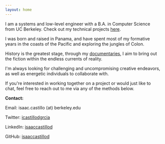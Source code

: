 ```yaml
---
layout: home
---
```

I am a systems and low-level engineer with a B.A. in Computer Science from UC Berkeley. Check out my technical projects <a href="projects">here</a>.

I was born and raised in Panama, and have spent most of my formative years in the coasts of the Pacific and exploring the jungles of Colon.

History is the greatest stage, through my <a href="films">documentaries</a>, I aim to bring out the fiction within the endless currents of reality. 

I'm always looking for challenging and uncompromising creative endeavors, as well as energetic individuals to collaborate with.
 
If you're interested in working together on a project or would just like to chat, feel free to reach out to me via any of the methods below.

**Contact:**

Email: isaac.castillo (at) berkeley.edu

Twitter: <a href="https://x.com/icastillodgrcia">icastillodgrcia</a>

LinkedIn: <a href="https://www.linkedin.com/in/isaaccastillod/">isaaccastillod</a>

GitHub: <a href="https://github.com/isaaccastillod">isaaccastillod</a>
